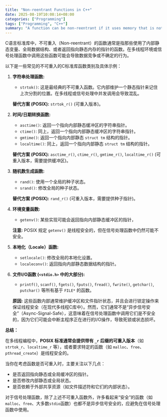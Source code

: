 ```yaml
---
title: "Non-reentrant Functions in C++"
date: 2025-08-19T10:08:14+08:00
categories: ["Programming"]
tags: ["Programming", "C++"]
summary: "A function can be non-reentrant if it uses memory that is not on the stack."
---
```


C语言标准库中，不可重入（Non-reentrant）的函数通常是指那些使用了内部静态变量、全局数据结构、或者返回指向静态内存的指针的函数。在多线程环境或信号处理函数中调用这些函数可能会导致数据竞争或不确定的行为。

以下是一些常见的不可重入的C标准库函数类别及具体示例：

1.  **字符串处理函数:**
    * `strtok()`: 这是最经典的不可重入函数。它内部维护一个静态指针来记住上次分割的位置。在多线程或信号处理中并发调用会导致混乱。

    **替代方案 (POSIX):** `strtok_r()` (可重入版本)。

2.  **时间/日期转换函数:**
    * `asctime()`: 返回一个指向内部静态缓冲区的字符串指针。
    * `ctime()`: 同上，返回一个指向内部静态缓冲区的字符串指针。
    * `gmtime()`: 返回一个指向内部静态 `struct tm` 结构的指针。
    * `localtime()`: 同上，返回一个指向内部静态 `struct tm` 结构的指针。

    **替代方案 (POSIX):** `asctime_r()`, `ctime_r()`, `gmtime_r()`, `localtime_r()` (可重入版本，需要提供缓冲区)。

3.  **随机数生成函数:**
    * `rand()`: 使用一个全局的种子状态。
    * `srand()`: 修改全局的种子状态。

    **替代方案 (POSIX):** `rand_r()` (可重入版本，需要提供种子指针)。

4.  **环境变量函数:**
    * `getenv()`: 某些实现可能会返回指向内部静态缓冲区的指针，

    **注意:** POSIX 规定 `getenv()` 是线程安全的，但在信号处理函数中仍然可能不安全。

5.  **本地化（Locale）函数:**
    * `setlocale()`: 修改全局的本地化设置。
    * `localeconv()`: 返回指向内部静态数据结构的指针。

6.  **文件I/O函数 (`<stdio.h>` 中的大部分):**
    * `printf()`, `scanf()`, `fgets()`, `fputs()`, `fread()`, `fwrite()`, `getchar()`, `putchar()` 等所有基于 `FILE*` 的函数。

     **原因:** 这些函数内部通常维护缓冲区和文件指针状态，并且会进行锁定操作来保证线程安全（在现代多线程C库中）。然而，它们通常不是“异步信号安全”（Async-Signal-Safe），这意味着在信号处理函数中调用它们是不安全的，因为它们可能会中断主程序正在进行的I/O操作，导致死锁或状态损坏。

**总结：**

在多线程编程中，**POSIX 标准通常会提供带有 `_r` 后缀的可重入版本**（如 `strtok_r`、`localtime_r` 等），或者要求特定的函数（如 `malloc`、`free`、`pthread_create`）是线程安全的。

当你在考虑函数是否可重入时，主要关注以下几点：
*   是否返回指向静态或全局缓冲区的指针。
*   是否修改内部静态或全局状态。
*   是否依赖于外部共享资源（如文件描述符和它们的内部状态）。

对于信号处理函数，除了上述不可重入函数外，许多看起来“安全”的函数（如`malloc`、`free`、大多数`stdio`函数）也都不是异步信号安全的，应避免在信号处理函数中使用。
